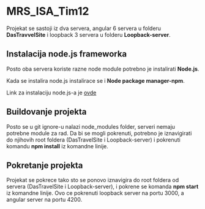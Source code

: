 # MRS_ISA_Tim12

Projekat se sastoji iz dva servera, angular 6 servera u folderu **DasTravvelSite** i loopback 3 servera u folderu **Loopback-server**.

## Instalacija node.js frameworka

Posto oba servera koriste razne node module potrebno je instalirati **Node.js**.

Kada se instalira node.js instalirace se i **Node package manager-npm**.

Link za instalaciju node.js-a je [ovde](https://www.npmjs.com/get-npm)

## Buildovanje projekta

Posto se u git ignore-u nalazi node_modules folder, serveri nemaju potrebne module za rad. Da bi se mogli pokrenuti, potrebno je iznavigirati do
njihovih root foldera (DasTravelSite i Loopback-server) i pokrenuti komandu **npm install** iz komandne linije.

## Pokretanje projekta

Projekat se pokrece tako sto se ponovo iznavigira do root foldera od servera (DasTravelSite i Loopback-server), i pokrene se komanda **npm start** iz komandne linije.
Ovo ce pokrenuti loopback server na portu 3000, a angular server na portu 4200.

